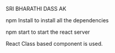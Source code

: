 
SRI BHARATHI DASS AK

npm Install to install all the dependencies

npm start to start the react server


React Class based component is used.